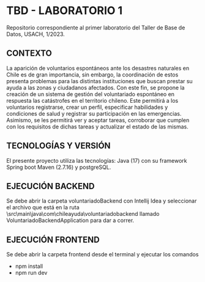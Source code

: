 # TBD - LABORATORIO 1

 Repositorio correspondiente al primer laboratorio del Taller de Base de Datos, USACH, 1/2023.

## CONTEXTO 

 La aparición de voluntarios espontáneos ante los desastres naturales en Chile es de gran importancia, sin embargo, la coordinación de estos presenta problemas para las distintas instituciones que buscan prestar su ayuda a las zonas y ciudadanos afectados. Con este fin, se propone la creación de un sistema de gestión del voluntariado espontáneo en respuesta las catástrofes en el territorio chileno. Este permitirá a los voluntarios registrarse, crear un perfil, especificar habilidades y condiciones de salud y registrar su participación en las emergencias. Asimismo, se les permitirá ver y aceptar tareas, corroborar que cumplen con los requisitos de dichas tareas y actualizar el estado de las mismas.

## TECNOLOGÍAS Y VERSIÓN

 El presente proyecto utiliza las tecnologías: Java (17) con su framework Spring boot Maven (2.7.16) y postgreSQL.


## EJECUCIÓN BACKEND

Se debe abrir la carpeta voluntariadoBackend con Intellij Idea y seleccionar el archivo que está en la ruta \src\main\java\com\chileayuda\voluntariadobackend llamado VoluntariadoBackendApplication para dar a correr.

## EJECUCIÓN FRONTEND

Se debe abrir la carpeta frontend desde el terminal y ejecutar los comandos
- npm install
- npm run dev